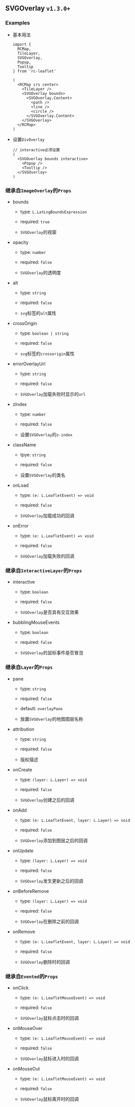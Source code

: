 ## SVGOverlay `v1.3.0+`

### Examples

- 基本用法

  ```tsx
  import {
    RCMap,
    TileLayer,
    SVGOverlay,
    Popup,
    Tooltip
  } from 'rc-leaflet'

  (
    <RCMap crs center>
      <TileLayer />
      <SVGOverlay bounds>
        <SVGOverlay.Content>
          <path />
          <line />
          <circle />
        </SVGOverlay.Content>
      </SVGOverlay>
    </RCMap>
  )
  ```

- 设置`DivOverlay`

  ```tsx
  // interactive必须设置
  (
    <SVGOverlay bounds interactive>
      <Popup />
      <Tooltip />
    </SVGOverlay>
  )
  ```

### 继承自`ImageOverlay`的`Props`

- bounds

  - type: `L.LatLngBoundsExpression`

  - required: `true`

  - `SVGOverlay`的视窗

- opacity

  - type: `number`

  - required: `false`

  - `SVGOverlay`的透明度

- alt

  - type: `string`

  - required: `false`

  - `svg`标签的`alt`属性

- crossOrigin

  - type: `boolean | string`

  - required: `false`

  - `svg`标签的`crossorigin`属性

- errorOverlayUrl

  - type: `string`

  - required: `false`

  - `SVGOverlay`加载失败时显示的`url`

- zIndex

  - type: `number`

  - required: `false`

  - 设置`SVGOverlay`的`z-index`

- className

  - tpye: `string`

  - required: `false`

  - 设置`SVGOverlay`的类名

- onLoad

  - type: `(e: L.LeafletEvent) => void`

  - required: `false`

  - `SVGOverlay`加载成功的回调

- onError

  - type: `(e: L.LeafletEvent) => void`

  - required: `false`

  - `SVGOverlay`加载失败的回调

### 继承自`InteractiveLayer`的`Props`

- interactive

  - type: `boolean`

  - required: `false`

  - `SVGOverlay`是否具有交互效果

- bubblingMouseEvents

  - type: `boolean`

  - required: `false`

  - `SVGOverlay`的鼠标事件是否冒泡

### 继承自`Layer`的`Props`

- pane

  - type: `string`

  - required: `false`

  - default: `overlayPane`

  - 放置`SVGOverlay`的地图图层名称

- attribution

  - type: `string`

  - required: `false`

  - 版权描述

- onCreate

  - type: `(layer: L.Layer) => void`

  - required: `false`

  - `SVGOverlay`创建之后的回调

- onAdd

  - type: `(e: L.LeafletEvent, layer: L.Layer) => void`

  - required: `false`

  - `SVGOverlay`添加到图层之后的回调

- onUpdate

  - type: `(layer: L.Layer) => void`

  - required: `false`

  - `SVGOverlay`发生更新之后的回调

- onBeforeRemove

  - type: `(layer: L.Layer) => void`

  - required: `false`

  - `SVGOverlay`在删除之前的回调

- onRemove

  - type: `(e: L.LeafletEvent, layer: L.Layer) => void`

  - required: `false`

  - `SVGOverlay`删除时的回调

### 继承自`Evented`的`Props`

- onClick

  - type: `(e: L.LeafletMouseEvent) => void`

  - required: `false`

  - `SVGOverlay`鼠标点击时的回调

- onMouseOver

  - type: `(e: L.LeafletMouseEvent) => void`

  - required: `false`

  - `SVGOverlay`鼠标进入时的回调

- onMouseOut

  - type: `(e: L.LeafletMouseEvent) => void`

  - required: `false`

  - `SVGOverlay`鼠标离开时的回调

